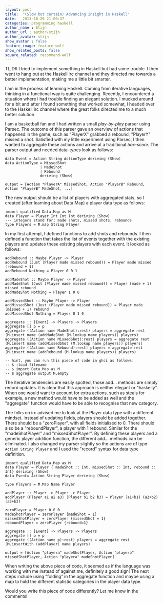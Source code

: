 ```yaml
---
layout: post
title:  "(Slow but certain) Advancing insight in Haskell"
date:   2013-10-29 21:00:37
categories: programming haskell
author_name : Stijn
author_url : author/stijn
author_avatar: stijn 
show_avatar : false
feature_image: feature-wolf
show_related_posts: false
square_related: recommend-wolf
---
```


TL;DR I tried to implement something in Haskell but had some trouble.
I then went to hang out at the Haskell irc channel and they directed me towards a better implementation, making me a little bit smarter.

I am in the process of learning Haskell.
Coming from iterative languages, thinking in a functional way is quite challenging.
Recently, I encountered a situation where I had trouble finding an elegant solution.
I mucked around for a bit and after I found something that worked somewhat, I headed over to the Haskell irc channel where the great folks directed me to a much better solution.


I am a basketball fan and I had written a small *play-by-play* parser using Parsec.
The outcome of this parser gave an overview of actions that happened in the game, such as "PlayerX" grabbed a rebound, "PlayerY" missed a shot.
Satisfied with my little experiment using Parsec, I then wanted to aggregate these actions and arrive at a traditional *box-score*.
The parser output and needed data-types look as follows:

    data Event = Action String ActionType deriving (Show)
    data ActionType = MissedShot
                    | MadeShot
                    | Rebound
                    deriving (Show)

    output = [Action "PlayerA" MissedShot, Action "PlayerB" Rebound, Action "PlayerB" MadeShot, ...]

The new output should be a list of players with aggregated stats, so I created (after learning about Data.Map) a player data type as follows:

	import qualified Data.Map as M
    data Player = Player Int Int Int deriving (Show)
	--- integers stand for: made shots, missed shots, rebounds
	type Players = M.map String Player

In my first attempt, I defined functions to add shots and rebounds.
I then defined a function that takes the list of events together with the existing players and updates these existing players with each event.
It looked as follows:

	addRebound :: Maybe Player -> Player
	addRebound (Just (Player made missed rebound)) = Player made missed (rebound + 1)
	addRebound Nothing = Player 0 0 1 

	addMadeShot :: Maybe Player -> Player
	addMadeShot (Just (Player made missed rebound)) = Player (made + 1) missed rebound
	addMadeShot Nothing = Player 1 0 0 

	addMissedShot :: Maybe Player -> Player
	addMissedShot (Just (Player made missed rebound)) = Player made (missed + 1) rebound
	addMissedShot Nothing = Player 0 1 0

	aggregate :: [Event] -> Players -> Players
	aggregate [] p = p 
	aggregate ((Action name MadeShot):rest) players = aggregate rest (M.insert name (addMadeShot (M.lookup name players)) players)
	aggregate ((Action name MissedShot):rest) players = aggregate rest (M.insert name (addMissedShot (M.lookup name players)) players)
	aggregate ((Action name Rebound):rest) players = aggregate rest (M.insert name (addRebound (M.lookup name players)) players)

	-- hint, you can run this piece of code in ghci as follows:
	-- $ :load filename
	-- $ import Data.Map as M
	-- $ aggregate output M.empty

The iterative tendencies are easily spotted, those add... methods are simply record updates.
It is clear that this approach is neither elegant or "haskelly".
When one would want to account for extra actions, such as steals for example, a new method would have to be added as well and the "aggregate" function would have to be able to recognise that new category.

The folks on irc advised me to look at the Player data type with a different mindset.
Instead of updating fields, players should be added together.
There should be a "zeroPlayer", with all fields initialised to 0.
There should also be a "reboundPlayer", a player with 1 rebound.
Similar for the "madeShotPlayer" and "missedShotPlayer".
By defining these players and a generic player addition function, the different add... methods can be eliminated.
I also changed my parser slightly so the actions are of type `Action String Player` and I used the "record" syntax for data type definition.

	import qualified Data.Map as M
	data Player = Player { madeShot :: Int, missedShot :: Int, rebound :: Int} deriving (Show)
	data Event= Action String Player deriving (Show)

	type Players = M.Map Name Player

	addPlayer :: Player -> Player -> Player
	addPlayer (Player a1 a2 a3) (Player b1 b2 b3) = Player (a1+b1) (a2+b2) (a3+b3)

	zeroPlayer = Player 0 0 0
	madeShotPlayer = zeroPlayer {madeShot = 1}
	missedShotPlayer = zeroPlayer {missedShot = 1}
	reboundPlayer = zeroPlayer {rebound=1}

	aggregate :: [Event] -> Players -> Players
	aggregate [] p = p
	aggregate ((Action name p):rest) players = aggregate rest (M.insertWith (addPlayer) name players)

    output = [Action "playera" madeShotPlayer, Action "playerb" missedShotPlayer, Action "playera" madeShotPlayer]

When writing the above piece of code, it seemed as if the language was working with me instead of against me, definitely a good sign!
The next steps include using "folding" in the aggregate function and maybe using a map to hold the different statistic categories in the player data type.

Would you write this piece of code differently? Let me know in the comments!
